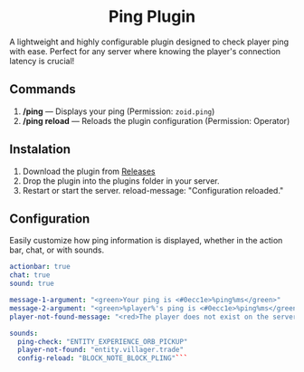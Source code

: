<h1 align="center">Ping Plugin</h1>

A lightweight and highly configurable plugin designed to check player ping with ease. Perfect for any server where knowing the player's connection latency is crucial!

## Commands

1. **/ping** — Displays your ping (Permission: `zoid.ping`)
2. **/ping reload** — Reloads the plugin configuration (Permission: Operator)

## Instalation

1. Download the plugin from [Releases](https://github.com/zoiddie/Ping/releases/)
2. Drop the plugin into the plugins folder in your server.
3. Restart or start the server.
reload-message: "<green>Configuration reloaded.</green>"

## Configuration

Easily customize how ping information is displayed, whether in the action bar, chat, or with sounds.

```yaml
actionbar: true
chat: true
sound: true

message-1-argument: "<green>Your ping is <#0ecc1e>%ping%ms</green>"
message-2-argument: "<green>%player%'s ping is <#0ecc1e>%ping%ms</green>"
player-not-found-message: "<red>The player does not exist on the server</red>"

sounds:
  ping-check: "ENTITY_EXPERIENCE_ORB_PICKUP"
  player-not-found: "entity.villager.trade"
  config-reload: "BLOCK_NOTE_BLOCK_PLING"```

